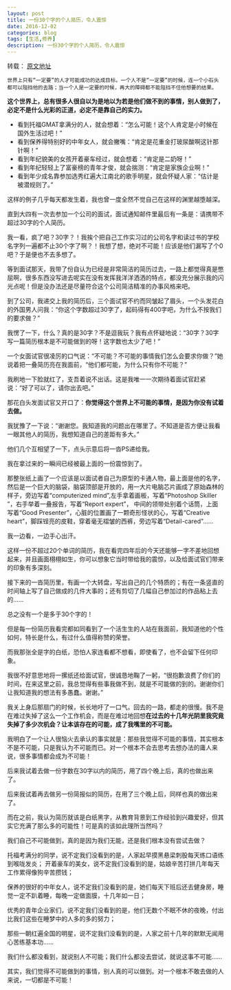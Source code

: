 ```yaml
---
layout: post
title: 一份30个字的个人简历，令人震惊
date: 2016-12-02
categories: blog
tags: [生活,修养]
description: 一份30个字的个人简历，令人震惊
---
```


转载： [原文地址](https://mp.weixin.qq.com/s?__biz=MzIxODM1OTI4Ng==&mid=2247486403&idx=4&sn=9b0f10b63575de8fb0fc7d903955a4af&chksm=97eaff5aa09d764cd38590aa5be3ce3d18c36a906fa5ec00ec73168d2fd3027164971f50fef7&mpshare=1&scene=2&srcid=120566KCBnvWMuB3vJNau9i2&from=timeline&key=d011b9c7fd088cc6ecda9ca3761e076d5bed73f6f6527992d6fdfcd689f4f75c765826f653c46a4408f601e19a5ce7151758852913156112669a2a6e733ec4bd6aa7d2e5734f9741e8f6e7b0570cf061&ascene=0&uin=MjQ5MTA4MTcxMg%3D%3D&devicetype=iMac+MacBookPro13%2C3+OSX+OSX+10.12.1+build(16B2659)&version=12010110&nettype=WIFI&fontScale=100&pass_ticket=gSEOYYooNGNUXiLE1ACvb%2FvRYHAZi%2BUmQfQJkHZOxK1cFUbkSe5U0RV7ixpTF4At)

`世界上只有“一定要”的人才可能成功的达成目标。一个人不是“一定要”的时候，连一个小石头都可以阻挡他的去路；当一个人是一定要的时候，再大的障碍都不能阻挡不住他想要的结果。`

**这个世界上，总有很多人很自以为是地以为若是他们做不到的事情，别人做到了，必定不是什么光彩的正道，必定不是靠自己的实力。**

* 看到托福GMAT拿满分的人，就会想着：“怎么可能！这个人肯定是小时候在国外生活过吧！”
* 看到保养得特别好的中年女人，就会撇嘴：“肯定是花重金打玻尿酸啊这针那针啊！”
* 看到年纪貌美的女孩开着豪车经过，就会想着：“肯定是二奶呀！”
* 看到年纪轻轻上了富豪榜的青年才俊，就会揣测：“肯定是家族企业啊！”
* 看到年少成名靠参加选秀红遍大江南北的歌手明星，就会怀疑人家：“估计是被潜规则了。”

这样的例子几乎每天都发生着，我也曾一度全然不觉自己在这样的渊里越堕越深。

直到大四有一次去参加一个公司的面试，面试通知邮件里最后有一条是：请携带不超过30字的个人简历。

我一看，疯了吧？30字？！我挨个把自己工作实习过的公司名字和读过书的学校名字列一遍都不止30个字了啊？！我想了想，绝对不可能！应该是他们漏写了个0吧？于是便也不去多想了。

等到面试那天，我带了份自认为已经是非常简洁的简历过去，一路上都觉得真是憋屈啊，很多东西没写进去呢实在没有发挥我洋洋洒洒的特点，都没充分展示我的闪光点呢！但是没办法还是尽量符合这个公司简洁精准的办事风格来吧。

到了公司，我递交上我的简历后，三个面试官不约而同皱起了眉头，一个头发花白的外国男人问我：“你这个字数超过30字了，起码得有400字吧，为什么不按我们的要求做？”

我愣了一下，什么？真的是30字？不是逗我玩？我有点怀疑地说：“30字？30字写一篇简历根本是不可能做到的呀！这字数也太少了吧！”

一个女面试官很凌厉的口气说：“不可能？不可能的事情我们怎么会要求你做？”她说着把一叠简历亮在我面前，“他们都可能，为什么只有你不可能？”

我刷地一下脸就红了，支吾着说不出话。这是我唯一一次期待着面试官赶紧说：“好了可以了，请你出去吧。”

那花白头发面试官又开口了：**你觉得这个世界上不可能的事情，是因为你没有试着去做。**

我犹豫了一下说：“谢谢您。我知道我的问题出在哪里了。不知道是否方便让我看一眼其他人的简历，我想知道自己的差距有多大。”

他们几个互相望了一下，点头示意后将一沓PS递给我。

我在拿过来的一瞬间已经被最上面的一份震惊到了。

那整张纸上画了一个应该是以面试者自己为原型的卡通人物，最上面是他的名字，然后是一个巨大的脑袋，脑袋顶部是开放的，用一大片电脑芯片画成了原始森林的样子，旁边写着“computerized mind”,左手拿着画板，写着“Photoshop Skiller ”，右手举着一叠报告，写着“Report expert”， 中间的领带处别着个话筒，上面写着“Good Presenter”，心脏的位置画了一颗奇形怪状的心，写着“Creative heart”，脚踩锃亮的皮鞋，穿着毫无褶皱的西裤，旁边写着“Detail-cared”……

我一边看，一边手心出汗。

这样一份不超过20个单词的简历，我在看完四年后的今天还能够一字不差地回想起来，并且画面栩栩如生，你可以想象它当时带给我的震惊，以及给面试官们带来的印象有多深刻。

接下来的一沓简历里，有画一个大转盘，写出自己的几个特质的；有在一条竖直的时间轴上写了自己做成的几件大事的；还有剪切了几幅自己参加过的作品粘上去的……

总之没有一个是多于30个字的！

但是每一份简历我看完都如同看到了一个活生生的人站在我面前，我知道他的个性如何，特长是什么，有过什么值得称赞的荣誉。

而我那张全是字的白纸，恐怕人家连看都不想看，即使看了，也不会留下任何印象。

我很不好意思地将一摞纸还给面试官，很诚恳地鞠了一躬，“很抱歉浪费了你们的时间，在来这里之前，我总觉得有些事我做不到，就是不可能做的到的。谢谢你们让我知道我的想法有多愚蠢。谢谢。”

我关上身后那扇门的时候，长长地吁了一口气。回去的一路，都走的很慢。我不是在难过失掉了这么一个工作机会，而是在难过地回想**在过去的十几年光阴里我究竟失掉了多少次机会？让本该存在的可能，成了我嘴里的不可能。**

我明白了一个让人很恼火去承认的事实就是：那些我觉得不可能的事情，其实根本不是不可能，只是我认为不可能而已。对一个根本不会去思考去想办法的庸人来说，很多事情都会成为不可能！

后来我试着去做一份字数在30字以内的简历，用了四个晚上后，真的也做出来了。

后来我试着再去做另一份简报似的简历，在用了三个晚上后，同样也真的做出来了。

而在之前，我认为简历就该是白纸黑字，从教育背景到工作经验到兴趣爱好，但其实它充满了那么多的可能性！可是真的该如此理所当然吗？

我们自己不可能做到，真的是因为我们无能，还是我们根本没有尝试去做？

托福考满分的同学，说不定我们没看到的是，人家起早摸黑悬梁刺股每天练口语练到喉咙发炎；
开着豪车的美女，说不定我们没看到的是，姑娘辛苦打拼几年每天工作累得像狗辛苦攒钱；

保养的很好的中年女人，说不定我们没看到的是，她们每天下班后还去健身房，睡觉一定不趴着睡，每晚一定做面膜，十几年如一日；

优秀的青年企业家们，说不定我们没看到的是，他们无数个不眠不休的夜晚，付出比我们这些在睡梦中的人多的多的努力；

那些一朝红遍全国的明星，说不定我们没看到的是，人家之前十几年的默默无闻用心苦练基本功……

我们什么都没看到，就说别人不可能；我们什么都没去尝试，就说这事不可能……

其实，我们觉得不可能做到的事情，别人真的可以做到。对一个根本不敢去做的人来说，一切都是不可能！
